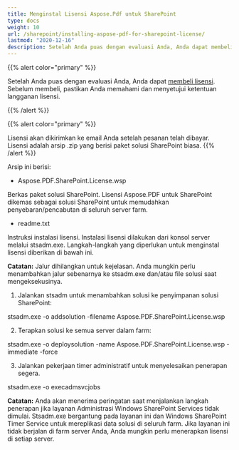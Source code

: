 ```yaml
---
title: Menginstal Lisensi Aspose.Pdf untuk SharePoint
type: docs
weight: 10
url: /sharepoint/installing-aspose-pdf-for-sharepoint-license/
lastmod: "2020-12-16"
description: Setelah Anda puas dengan evaluasi Anda, Anda dapat membeli lisensi untuk PDF SharePoint API dan mengikuti instruksi instalasi untuk menerapkannya.
---
```


{{% alert color="primary" %}}

Setelah Anda puas dengan evaluasi Anda, Anda dapat [membeli lisensi](https://purchase.aspose.com/buy). Sebelum membeli, pastikan Anda memahami dan menyetujui ketentuan langganan lisensi.

{{% /alert %}}

{{% alert color="primary" %}}

Lisensi akan dikirimkan ke email Anda setelah pesanan telah dibayar. Lisensi adalah arsip .zip yang berisi paket solusi SharePoint biasa.
{{% /alert %}}

Arsip ini berisi:

- Aspose.PDF.SharePoint.License.wsp

Berkas paket solusi SharePoint. Lisensi Aspose.PDF untuk SharePoint dikemas sebagai solusi SharePoint untuk memudahkan penyebaran/pencabutan di seluruh server farm.

- readme.txt

Instruksi instalasi lisensi.
 Instalasi lisensi dilakukan dari konsol server melalui stsadm.exe. Langkah-langkah yang diperlukan untuk menginstal lisensi diberikan di bawah ini.

**Catatan:** Jalur dihilangkan untuk kejelasan. Anda mungkin perlu menambahkan jalur sebenarnya ke stsadm.exe dan/atau file solusi saat mengeksekusinya.

1. Jalankan stsadm untuk menambahkan solusi ke penyimpanan solusi SharePoint:

stsadm.exe -o addsolution -filename Aspose.PDF.SharePoint.License.wsp

2. Terapkan solusi ke semua server dalam farm:

stsadm.exe -o deploysolution -name Aspose.PDF.SharePoint.License.wsp -immediate -force

3. Jalankan pekerjaan timer administratif untuk menyelesaikan penerapan segera.

stsadm.exe -o execadmsvcjobs

**Catatan:** Anda akan menerima peringatan saat menjalankan langkah penerapan jika layanan Administrasi Windows SharePoint Services tidak dimulai. Stsadm.exe bergantung pada layanan ini dan Windows SharePoint Timer Service untuk mereplikasi data solusi di seluruh farm. Jika layanan ini tidak berjalan di farm server Anda, Anda mungkin perlu menerapkan lisensi di setiap server.